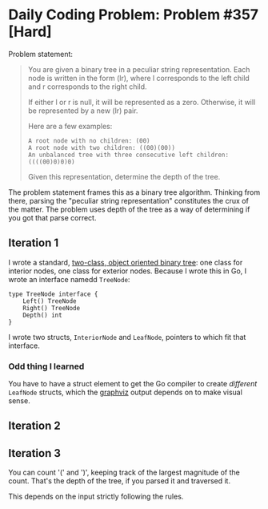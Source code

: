 # Daily Coding Problem: Problem #357 [Hard]

Problem statement:

> You are given a binary tree in a peculiar string representation. Each node is
> written in the form (lr), where l corresponds to the left child and r
> corresponds to the right child.
> 
> If either l or r is null, it will be represented as a zero. Otherwise, it will
> be represented by a new (lr) pair.
> 
> Here are a few examples:
> 
>     A root node with no children: (00)
>     A root node with two children: ((00)(00))
>     An unbalanced tree with three consecutive left children: ((((00)0)0)0)
> 
> Given this representation, determine the depth of the tree.

The problem statement frames this as a binary tree algorithm.
Thinking from there, parsing the "peculiar string representation" constitutes
the crux of the matter.
The problem uses depth of the tree as a way of determining if you got that parse correct.

## Iteration 1

I wrote a standard, [two-class, object oriented binary tree](problem357a.go):
one class for interior nodes,
one class for exterior nodes.
Because I wrote this in Go, 
I wrote an interface namedd `TreeNode`:

    type TreeNode interface {
        Left() TreeNode
        Right() TreeNode
        Depth() int
    }

I wrote two structs, `InteriorNode` and `LeafNode`,
pointers to which  fit that interface.

### Odd thing I learned

You have to have a struct element to get the Go compiler
to create *different* `LeafNode` structs,
which the [graphviz](http://www.graphviz.org) output depends on to make visual sense.

## Iteration 2

## Iteration 3

You can count '(' and ')', keeping track of the largest magnitude of the count.
That's the depth of the tree, if you parsed it and traversed it.

This depends on the input strictly following the rules.
